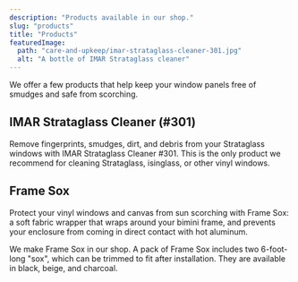 ```yaml
---
description: "Products available in our shop."
slug: "products"
title: "Products"
featuredImage:
  path: "care-and-upkeep/imar-strataglass-cleaner-301.jpg"
  alt: "A bottle of IMAR Strataglass cleaner"
---
```


We offer a few products that help keep your window panels free of smudges and
safe from scorching.

<!--more-->

## IMAR Strataglass Cleaner (#301)

Remove fingerprints, smudges, dirt, and debris from your Strataglass windows
with IMAR Strataglass Cleaner #301. This is the only product we recommend for
cleaning Strataglass, isinglass, or other vinyl windows.

## Frame Sox

Protect your vinyl windows and canvas from sun scorching with Frame Sox:
a soft fabric wrapper that wraps around your bimini frame, and prevents your
enclosure from coming in direct contact with hot aluminum.

We make Frame Sox in our shop. A pack of Frame Sox includes two 6-foot-long
"sox", which can be trimmed to fit after installation. They are available in
black, beige, and charcoal.
